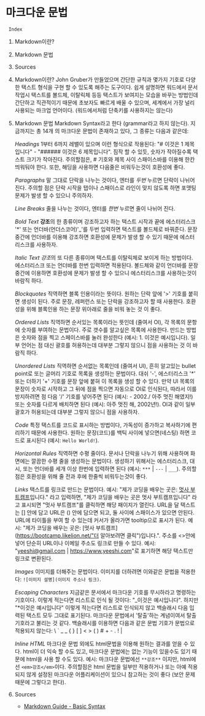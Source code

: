 # 마크다운 문법

     Index

1. Markdown이란?
2. Markdown 문법
3. Sources

4. Markdown이란?
   John Gruber가 만들었으며 간단한 규칙과 몇가지 기호로 다양한 택스트 형식을 구현 할 수 있도록 해주는 도구이다. 쉽게 설명하면 워드에서 문서 작업시 택스트를 볼드체, 이탈릭체 등등 택스트가 보여지는 모습을 바꾸는 방법인데 간단하고 직관적이기 때문에 초보자도 빠르게 배울 수 있으며, 세계에서 가장 널리 사용되는 마크업 언어이다. (워드에서처럼 단축키를 사용하지는 않는다)

5. Markdown 문법
   Markdown Syntax라고 한다 (grammar라고 하지 않는다). 지금까지는 총 14개 의 마크다운 문법이 존재하고 있다, 그 종류는 다음과 같은데:

   _Headings_
   1부터 6까지 레밸이 있으며 이런 형식으로 작용된다: "# 이것은 1 제목입니다" - "###### 이것은 6 제목입니다". 짐작 할 수 있듯, 숫자가 작아질수록 택스트 크기가 작아진다. 주의할점은, # 기호와 제목 사이 스패이스바를 이용해 한칸 띄워둬야 한다. 또한, 해딩을 사용하면 다음줄은 비워두는것이 호환성에 좋다.

   _Paragraphs_
   말 그대로 단락을 나누는 것이다, 엔터를 _두번_ 누르면 단락이 나뉘어 진다. 주의할 점은 단락 시작을 탭이나 스패이스로 라인이 맞지 않도록 하면 포맷팅 문제가 발생 할 수 있으니 주의하자.

   _Line Breaks_
   줄을 나누는 것이다, 엔터를 _한번_ 누르면 줄이 나뉘어 진다.

   _Bold Text_
   **강조**의 한 종류이며 강조하고자 하는 택스트 시작과 끝에 에스터리스크 '\*' 또는 언더바(언더스코어)'\_'를 두번 입력하면 택스트를 볼드체로 바꿔준다. 문장 중간에 언더바를 이용해 강조하면 호환성에
   문제가 발생 할 수 있기 때문에 에스터리스크를 사용하자.

   _Italic Text_
   *강조*의 또 다른 종류이며 택스트를 이탈릭체로 보이게 하는 방법이다. 에스터리스크 또는 언더바를 한번 입력하면 적용된다. 볼드체와 같이 언더바를 문장 중간에 이용하면 호환성에 문제가 발생 할 수 있으니 에스터리스크를 사용하는것이 바람직 하다.

   _Blockquotes_
   직역하면 블록 인용이라는 뜻이다. 원하는 단락 앞에 '>' 기호를 붙히면 생성이 된다. 주로 문장, 레퍼런스 또는 단락을 강조하고자 할 때 사용한다. 호환성을 위해 블록인용 하는 문장 위아래로 줄을 비워 놓는 것 이 좋다.

   _Ordered Lists_
   직역하면 순서있는 목록이라는 뜻인데 (줄여서 Ol), 각 목록의 문항에 숫자를 부여하는 문법이다. 주로 갯수를 알고싶은 목록에 사용한다. 만드는 방법은 숫자와 점을 찍고 스페이스바를 눌러 완성한다 (예시: 1. 이것은 예시입니다). 일부 언어는 점 대신 괄호를 허용하는데 대부분 그렇지 않으니 점을 사용하는 것 이 바람직 하다.

   _Unordered Lists_
   직역하면 순서없는 목록인데 (줄여서 Ul), 흔히 알고있는 bullet point로 또는 글머리 기호로 목록을 생성하는 문법이다. 대쉬 '-', 에스터리스크 '\*' 또는 더하기 '+' 기호를 문장 앞에 붙혀 이 목록을 생성 할 수 있다. 만약 Ul 목록의 문장이 숫자로 시작하고 그 뒤에 점을 찍으면 자동으로 Ol로 인식된다, 따라서 이를 방지하려면 점 다음 '/' 기호를 넣어주면 된다 (예시: - 2002./ 아주 멋진 해였지!) 또는 숫자를 다르게 배치하면 된다 (예시: 아주 멋진 해, 2002년!). Ol과 같이 일부 괄호가 허용되는데 대부분 그렇지 않으니 점을 사용하자.

   _Code_
   특정 택스트를 코드로 표시하는 방법이다, 가독성이 증가하고 복사하기에 편리하기 때문에 사용한다. 원하는 문장(코드)를 백틱 사이에 넣으면(네스팅) 하면 코드로 표시된다 (예시: `Hello World!`).

   _Horizontal Rules_
   직역하면 수평 줄이다. 문서나 단락을 나누기 위해 사용하며 화면에는 깔끔한 수평 줄을 생성하는 문법이다. 생성하기 위해서는 에스터리스크, 대시, 또는 언더바를 세개 이상 한번에 입력하면 된다 (예시: `***` | `---` | `___`). 주의할점은 호환성을 위해 줄 전과 후에 한줄씩 비워두는것이 좋다.

   _Links_
   택스트를 링크로 만드는 문법이다. 예시: "제가 코딩을 배우는 곳은: [멋사 부트캠프](https://bootcamp.likelion.net/)입니다." 라고 입력하면, "제가 코딩을 배우는 곳은 멋사 부트캠프입니다" 라고 표시되면 "멋사 부트캠프"를 클릭하면 해당 패이지가 열린다. URL을 달 택스트는 [] 안에 담고 URL은 () 안에 담으면 되고, 둘 사이에 스패이스가 있으면 안된다. URL에 타이틀을 부여 할 수 있는데 커서가 올라가면 tooltip으로 표시가 된다. 예시: "제가 코딩을 배우는 곳은: [멋사 부트캠프](https://bootcamp.likelion.net/"더 알아보려면 클릭")입니다.". 주소를 <>안에 넣어 단순히 URL이나 이메일 주소도 링크로 만들 수 있다. 예시: "<yeeshi@gmail.com> | <https://www.yeeshi.com>"로 표기하면 해당 택스트만 링크로 변환된다.

   _Images_
   이미지를 더해주는 문법이다. 이미지를 더하려면 이와같은 문법을 적용한다: `![이미지 설명](이미지 주소나 링크)`.

   _Escaping Characters_
   지금같은 문서에서 마크다운 기호를 무시하라고 명령하는 기호이다. 이렇게 적는다면 리스트로 인식 될 것이다: "_이것은 예시입니다". 하지만 "\*이것은 예시입니다" 이렇게 적는다면 리스트로 인식되지 않고 백슬래시 다음 입력된 택스트 모두 그대로 표기된다. 마크다운 문법에서 '탈출'하는 계념이여서 탈출 기호라고 불리는 것 같다. 백슬래시를 이용하면 다음과 같은 문법 기호가 문법으로 적용되지 않는다: \ ` _ \_ { } [ ] < > ( ) # + - . ! |

   _Inline HTML_
   마크다운 문법 외에도 html문법을 이용해 원하는 결과를 얻을 수 있다. html이 더 익숙 할 수도 있고, 마크다운 문법에는 없는 기능이 있을수도 있기 때문에 html을 사용 할 수도 있다. 예시: 마크다운 문법에선 `**강조**` 이지만, html에선 `<em>강조</em>`이다. 주의할점은 html 문법을 일부만 적용하거나 또는 아예 적용되지 않게 설정된 마크다운 어플리케이션이 있으니 참고하는 것이 좋다 (보안 문제 때문에 그렇다고 한다).

6. Sources
   - [Markdown Guide - Basic Syntax](https://www.markdownguide.org/basic-syntax/)
